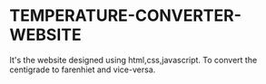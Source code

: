 # TEMPERATURE-CONVERTER-WEBSITE
It's the website designed using html,css,javascript. To convert the centigrade to farenhiet and vice-versa. 
